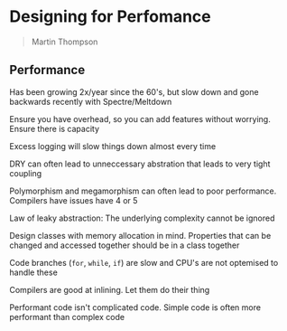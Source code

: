 # Designing for Perfomance
> Martin Thompson

## Performance
Has been growing 2x/year since the 60's, but slow down and gone backwards recently with Spectre/Meltdown

Ensure you have overhead, so you can add features without worrying. Ensure there is capacity

Excess logging will slow things down almost every time

DRY can often lead to unneccessary abstration that leads to very tight coupling

Polymorphism and megamorphism can often lead to poor performance. Compilers have issues have 4 or 5

Law of leaky abstraction: The underlying complexity cannot be ignored

Design classes with memory allocation in mind. Properties that can be changed and accessed together should be in a class together

Code branches (`for`, `while`, `if`) are slow and CPU's are not optemised to handle these

Compilers are good at inlining. Let them do their thing

Performant code isn't complicated code. Simple code is often more performant than complex code 